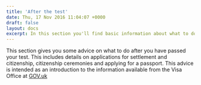 ```yaml
---
title: 'After the test'
date: Thu, 17 Nov 2016 11:04:07 +0000
draft: false
layout: docs
excerpt: In this section you'll find basic information about what to do after your test.
---
```


This section gives you some advice on what to do after you have passed your test. This includes details on applications for settlement and citizenship, citizenship ceremonies and applying for a passport. This advice is intended as an introduction to the information available from the Visa Office at [GOV.uk](https://www.gov.uk/browse/visas-immigration)